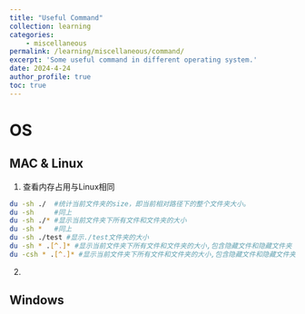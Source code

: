 ```yaml
---
title: "Useful Command"
collection: learning
categories:
    - miscellaneous
permalink: /learning/miscellaneous/command/
excerpt: 'Some useful command in different operating system.'
date: 2024-4-24
author_profile: true
toc: true
---
```

# OS
## MAC & Linux
1. 查看内存占用与Linux相同
```bash
du -sh ./  #统计当前文件夹的size，即当前相对路径下的整个文件夹大小。
du -sh     #同上
du -sh ./* #显示当前文件夹下所有文件和文件夹的大小
du -sh *   #同上
du -sh ./test #显示./test文件夹的大小
du -sh * .[^.]* #显示当前文件夹下所有文件和文件夹的大小,包含隐藏文件和隐藏文件夹
du -csh * .[^.]* #显示当前文件夹下所有文件和文件夹的大小,包含隐藏文件和隐藏文件夹和总计
```
2. 

## Windows